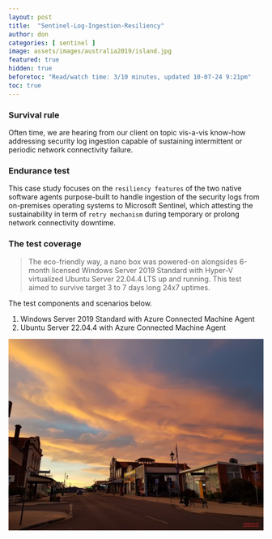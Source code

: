 ```yaml
---
layout: post
title:  "Sentinel-Log-Ingestion-Resiliency"
author: don
categories: [ sentinel ]
image: assets/images/australia2019/island.jpg
featured: true
hidden: true
beforetoc: "Read/watch time: 3/10 minutes, updated 10-07-24 9:21pm"
toc: true
---
```


### Survival rule
Often time, we are hearing from our client on topic vis-a-vis know-how addressing security log ingestion capable of sustaining intermittent or periodic network connectivity failure.

### Endurance test
This case study focuses on the `resiliency features` of the two native software agents purpose-built to handle ingestion of the security logs from on-premises operating systems to Microsoft Sentinel, which attesting the sustainability in term of `retry mechanism` during temporary or prolong network connectivity downtime.

### The test coverage
> The eco-friendly way, a nano box was powered-on alongsides 6-month licensed Windows Server 2019 Standard with Hyper-V virtualized Ubuntu Server 22.04.4 LTS up and running. This test aimed to survive target 3 to 7 days long 24x7 uptimes.
 
The test components and scenarios below.

1. Windows Server 2019 Standard with Azure Connected Machine Agent
2. Ubuntu Server 22.04.4 with Azure Connected Machine Agent

![walking](/assets/images/australia2019/island.jpg)


